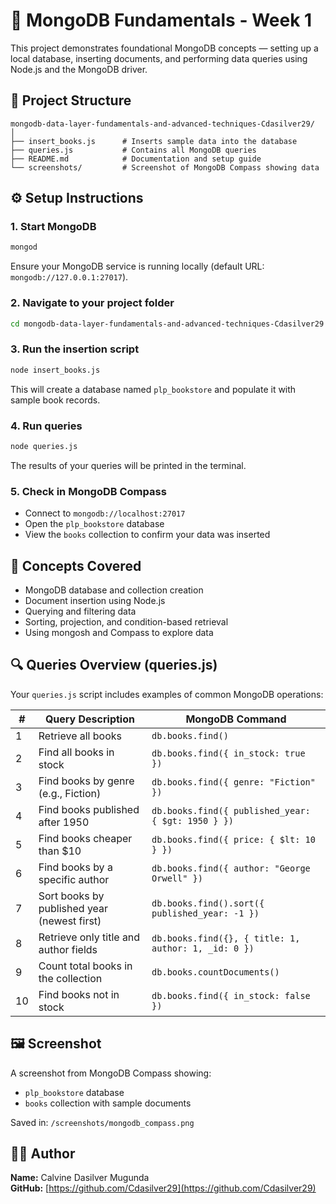 # 📘 MongoDB Fundamentals - Week 1

This project demonstrates foundational MongoDB concepts — setting up a local database, inserting documents, and performing data queries using Node.js and the MongoDB driver.

## 📂 Project Structure

```
mongodb-data-layer-fundamentals-and-advanced-techniques-Cdasilver29/
│
├── insert_books.js      # Inserts sample data into the database
├── queries.js           # Contains all MongoDB queries
├── README.md            # Documentation and setup guide
└── screenshots/         # Screenshot of MongoDB Compass showing data
```

## ⚙️ Setup Instructions

### 1. Start MongoDB

```bash
mongod
```

Ensure your MongoDB service is running locally (default URL: `mongodb://127.0.0.1:27017`).

### 2. Navigate to your project folder

```bash
cd mongodb-data-layer-fundamentals-and-advanced-techniques-Cdasilver29
```

### 3. Run the insertion script

```bash
node insert_books.js
```

This will create a database named `plp_bookstore` and populate it with sample book records.

### 4. Run queries

```bash
node queries.js
```

The results of your queries will be printed in the terminal.

### 5. Check in MongoDB Compass

- Connect to `mongodb://localhost:27017`
- Open the `plp_bookstore` database
- View the `books` collection to confirm your data was inserted

## 🧠 Concepts Covered

- MongoDB database and collection creation
- Document insertion using Node.js
- Querying and filtering data
- Sorting, projection, and condition-based retrieval
- Using mongosh and Compass to explore data

## 🔍 Queries Overview (queries.js)

Your `queries.js` script includes examples of common MongoDB operations:

| # | Query Description | MongoDB Command |
|---|---|---|
| 1 | Retrieve all books | `db.books.find()` |
| 2 | Find all books in stock | `db.books.find({ in_stock: true })` |
| 3 | Find books by genre (e.g., Fiction) | `db.books.find({ genre: "Fiction" })` |
| 4 | Find books published after 1950 | `db.books.find({ published_year: { $gt: 1950 } })` |
| 5 | Find books cheaper than $10 | `db.books.find({ price: { $lt: 10 } })` |
| 6 | Find books by a specific author | `db.books.find({ author: "George Orwell" })` |
| 7 | Sort books by published year (newest first) | `db.books.find().sort({ published_year: -1 })` |
| 8 | Retrieve only title and author fields | `db.books.find({}, { title: 1, author: 1, _id: 0 })` |
| 9 | Count total books in the collection | `db.books.countDocuments()` |
| 10 | Find books not in stock | `db.books.find({ in_stock: false })` |

## 🖼️ Screenshot

A screenshot from MongoDB Compass showing:

- `plp_bookstore` database
- `books` collection with sample documents

Saved in: `/screenshots/mongodb_compass.png`

## 🧑‍💻 Author

**Name:** Calvine Dasilver Mugunda  
**GitHub:** [https://github.com/Cdasilver29](https://github.com/Cdasilver29)